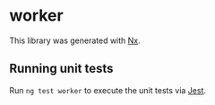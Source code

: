 # worker

This library was generated with [Nx](https://nx.dev).

## Running unit tests

Run `ng test worker` to execute the unit tests via [Jest](https://jestjs.io).
